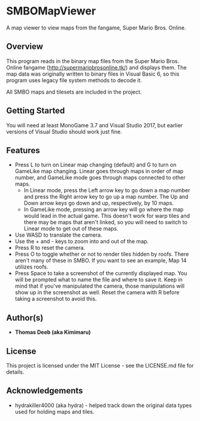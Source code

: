 # SMBOMapViewer
A map viewer to view maps from the fangame, Super Mario Bros. Online.


## Overview
This program reads in the binary map files from the Super Mario Bros. Online fangame (http://supermariobrosonline.tk/) and displays them. The map data was originally written to binary files in Visual Basic 6, so this program uses legacy file system methods to decode it.

All SMBO maps and tilesets are included in the project.

## Getting Started
You will need at least MonoGame 3.7 and Visual Studio 2017, but earlier versions of Visual Studio should work just fine.

## Features
* Press L to turn on Linear map changing (default) and G to turn on GameLike map changing. Linear goes through maps in order of map number, and GameLike mode goes through maps connected to other maps.
    * In Linear mode, press the Left arrow key to go down a map number and press the Right arrow key to go up a map number. The Up and Down arrow keys go down and up, respectively, by 10 maps.
    * In GameLike mode, pressing an arrow key will go where the map would lead in the actual game. This doesn't work for warp tiles and there may be maps that aren't linked, so you will need to switch to Linear mode to get out of these maps.
* Use WASD to translate the camera.
* Use the + and - keys to zoom into and out of the map.
* Press R to reset the camera.
* Press O to toggle whether or not to render tiles hidden by roofs. There aren't many of these in SMBO. If you want to see an example, Map 14 utilizes roofs.
* Press Space to take a screenshot of the currently displayed map. You will be prompted what to name the file and where to save it. Keep in mind that if you've manipulated the camera, those manipulations will show up in the screenshot as well. Reset the camera with R before taking a screenshot to avoid this.

## Author(s)
* **Thomas Deeb (aka Kimimaru)**

## License
This project is licensed under the MIT License - see the LICENSE.md file for details.

## Acknowledgements
* hydrakiller4000 (aka hydra) - helped track down the original data types used for holding maps and tiles.